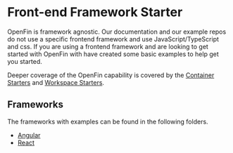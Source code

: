 # Front-end Framework Starter

OpenFin is framework agnostic. Our documentation and our example repos do not use a specific frontend framework and use JavaScript/TypeScript and css. If you are using a frontend framework and are looking to get started with OpenFin with have created some basic examples to help get you started.

Deeper coverage of the OpenFin capability is covered by the [Container Starters](https://github.com/built-on-openfin/container-starter) and [Workspace Starters](https://github.com/built-on-openfin/workspace-starter).

## Frameworks

The frameworks with examples can be found in the following folders.

* [Angular](./frameworks/angular)
* [React](./frameworks/react)
